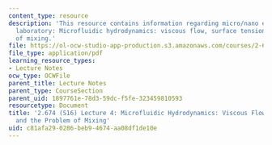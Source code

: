 ```yaml
---
content_type: resource
description: 'This resource contains information regarding micro/nano engineering
  laboratory: Microfluidic hydrodynamics: viscous flow, surface tension, and the problem
  of mixing.'
file: https://ol-ocw-studio-app-production.s3.amazonaws.com/courses/2-674-micro-nano-engineering-laboratory-spring-2016/c81afa290286beb94674aa08df1de10e_MIT2_674S16_Lec4Droplets.pdf
file_type: application/pdf
learning_resource_types:
- Lecture Notes
ocw_type: OCWFile
parent_title: Lecture Notes
parent_type: CourseSection
parent_uid: 1897761e-78d3-59dc-f5fe-323459810593
resourcetype: Document
title: '2.674 (S16) Lecture 4: Microfluidic Hydrodynamics: Viscous Flow, Surface Tension,
  and the Problem of Mixing'
uid: c81afa29-0286-beb9-4674-aa08df1de10e
---
```

